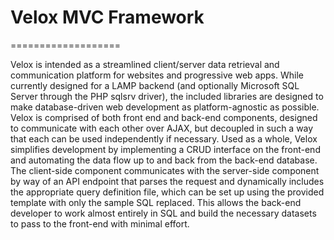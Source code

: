 # Velox MVC Framework
===================

Velox is intended as a streamlined client/server data retrieval and communication platform for websites and progressive web apps. While currently designed for a LAMP backend (and optionally Microsoft SQL Server through the PHP sqlsrv driver), the included libraries are designed to make database-driven web development as platform-agnostic as possible. Velox is comprised of both front end and back-end components, designed to communicate with each other over AJAX, but decoupled in such a way that each can be used independently if necessary. Used as a whole, Velox simplifies development by implementing a CRUD interface on the front-end and automating the data flow up to and back from the
back-end database. The client-side component communicates with
the server-side component by way of an API endpoint that parses the request and dynamically includes the appropriate query definition file, which can be set up using the provided template with only the sample SQL replaced. This allows the back-end developer to work almost entirely in SQL and build the necessary datasets to pass to the front-end with minimal effort.
